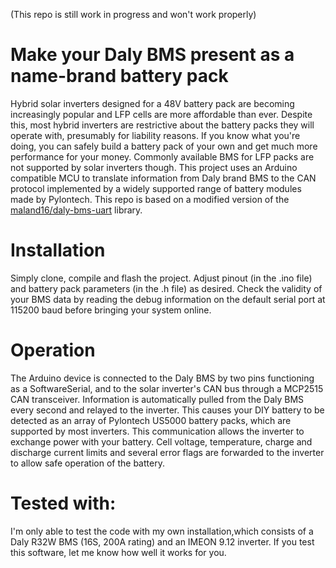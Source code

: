 (This repo is still work in progress and won't work properly)


# Make your Daly BMS present as a name-brand battery pack 
Hybrid solar inverters designed for a 48V battery pack are becoming increasingly popular and LFP cells are more affordable than ever. Despite this, most hybrid inverters are restrictive about the battery packs they will operate with, presumably for liability reasons. If you know what you're doing, you can safely build a battery pack of your own and get much more performance for your money. Commonly available BMS for LFP packs are not supported by solar inverters though. This project uses an Arduino compatible MCU to translate information from Daly brand BMS to the CAN protocol implemented by a widely supported range of battery modules made by Pylontech. This repo is based on a modified version of the [maland16/daly-bms-uart](https://github.com/maland16/daly-bms-uart) library. 

# Installation
Simply clone, compile and flash the project. Adjust pinout (in the .ino file) and battery pack parameters (in the .h file) as desired. Check the validity of your BMS data by reading the debug information on the default serial port at 115200 baud before bringing your system online.

# Operation
The Arduino device is connected to the Daly BMS by two pins functioning as a SoftwareSerial, and to the solar inverter's CAN bus through a MCP2515 CAN transceiver. Information is automatically pulled from the Daly BMS every second and relayed to the inverter. This causes your DIY battery to be detected as an array of Pylontech US5000 battery packs, which are supported by most inverters. This communication allows the inverter to exchange power with your battery. Cell voltage, temperature, charge and discharge current limits and several error flags are forwarded to the inverter to allow safe operation of the battery.

# Tested with:
I'm only able to test the code with my own installation,which consists of a Daly R32W BMS (16S, 200A rating) and an IMEON 9.12 inverter. If you test this software, let me know how well it works for you.
